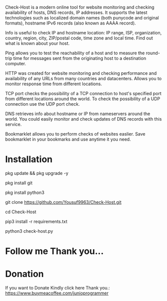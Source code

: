 Check-Host is a modern online tool for website monitoring and checking availability of hosts, DNS records, IP addresses. It supports the latest technologies such as localized domain names (both punycode and original formats), hostname IPv6 records (also known as AAAA record).

Info is useful to check IP and hostname location: IP range, ISP, organization, country, region, city, ZIP/postal code, time zone and local time. Find out what is known about your host.

Ping allows you to test the reachability of a host and to measure the round-trip time for messages sent from the originating host to a destination computer.

HTTP was created for website monitoring and checking performance and availability of any URLs from many countries and datacenters. Allows you to monitor response time from different locations.

TCP port checks the possibility of a TCP connection to host's specified port from different locations around the world. To check the possibility of a UDP connection use the UDP port check.

DNS retrieves info about hostname or IP from nameservers around the world. You could easily monitor and check updates of DNS records with this service.

Bookmarklet allows you to perform checks of websites easlier. Save bookmarklet in your bookmarks and use anytime it you need.

# Installation

pkg update && pkg upgrade -y

pkg install git

pkg install python3

git clone https://github.com/Yousuf9963/Check-Host.git

cd Check-Host

pip3 install -r requirements.txt

python3 check-host.py

# Follow me Thank you...

# Donation

If you want to Donate Kindly click here Thank you.: https://www.buymeacoffee.com/junioprogrammer

